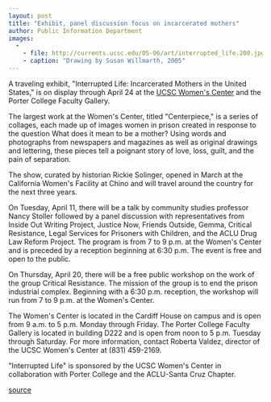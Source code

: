 ```yaml
---
layout: post
title: "Exhibit, panel discussion focus on incarcerated mothers"
author: Public Information Department
images:
  -
    - file: http://currents.ucsc.edu/05-06/art/interrupted_life.200.jpg
    - caption: "Drawing by Susan Willmarth, 2005"
---
```


A traveling exhibit, "Interrupted Life: Incarcerated Mothers in the United States," is on display through April 24 at the [UCSC Women's Center][1] and the Porter College Faculty Gallery.

The largest work at the Women's Center, titled "Centerpiece," is a series of collages, each made up of images women in prison created in response to the question What does it mean to be a mother? Using words and photographs from newspapers and magazines as well as original drawings and lettering, these pieces tell a poignant story of love, loss, guilt, and the pain of separation.

The show, curated by historian Rickie Solinger, opened in March at the California Women's Facility at Chino and will travel around the country for the next three years.

On Tuesday, April 11, there will be a talk by community studies professor Nancy Stoller followed by a panel discussion with representatives from Inside Out Writing Project, Justice Now, Friends Outside, Gemma, Critical Resistance, Legal Services for Prisoners with Children, and the ACLU Drug Law Reform Project. The program is from 7 to 9 p.m. at the Women's Center and is preceded by a reception beginning at 6:30 p.m. The event is free and open to the public.

On Thursday, April 20, there will be a free public workshop on the work of the group Critical Resistance. The mission of the group is to end the prison industrial complex. Beginning with a 6:30 p.m. reception, the workshop will run from 7 to 9 p.m. at the Women's Center.

The Women's Center is located in the Cardiff House on campus and is open from 9 a.m. to 5 p.m. Monday through Friday. The Porter College Faculty Gallery is located in building D222 and is open from noon to 5 p.m. Tuesday through Saturday. For more information, contact Roberta Valdez, director of the UCSC Women's Center at (831) 459-2169.

"Interrupted Life" is sponsored by the UCSC Women's Center in collaboration with Porter College and the ACLU-Santa Cruz Chapter.

[1]: http://www2.ucsc.edu/wmcenter/

[source](http://www1.ucsc.edu/currents/05-06/04-10/brief-exhibit.asp "Permalink to brief-exhibit")
